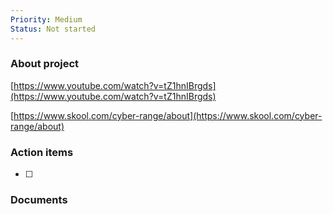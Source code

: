 ```yaml
---
Priority: Medium
Status: Not started
---
```

### About project

[https://www.youtube.com/watch?v=tZ1hnIBrgds](https://www.youtube.com/watch?v=tZ1hnIBrgds)

[https://www.skool.com/cyber-range/about](https://www.skool.com/cyber-range/about)

  

  

### Action items

- [ ]

  

### Documents

[](https://www.notion.soundefined)